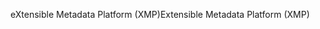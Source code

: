 <span data-ttu-id="02fd3-101">eXtensible Metadata Platform (XMP)</span><span class="sxs-lookup"><span data-stu-id="02fd3-101">Extensible Metadata Platform (XMP)</span></span>